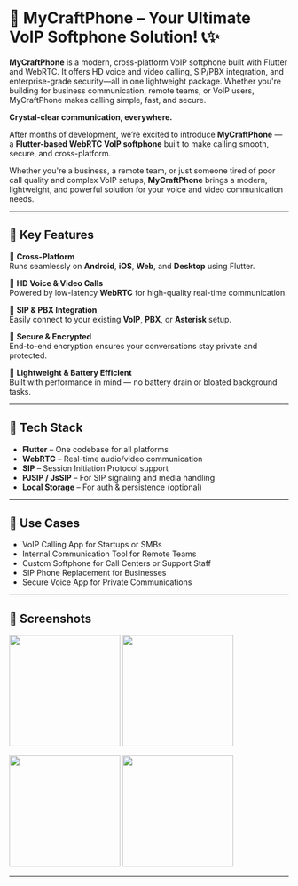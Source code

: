 # 🚀 MyCraftPhone – Your Ultimate VoIP Softphone Solution! 📞✨

**MyCraftPhone** is a modern, cross-platform VoIP softphone built with Flutter and WebRTC. It offers HD voice and video calling, SIP/PBX integration, and enterprise-grade security—all in one lightweight package. Whether you're building for business communication, remote teams, or VoIP users, MyCraftPhone makes calling simple, fast, and secure.


**Crystal-clear communication, everywhere.**

After months of development, we’re excited to introduce **MyCraftPhone** — a **Flutter-based WebRTC VoIP softphone** built to make calling smooth, secure, and cross-platform.

Whether you're a business, a remote team, or just someone tired of poor call quality and complex VoIP setups, **MyCraftPhone** brings a modern, lightweight, and powerful solution for your voice and video communication needs.

---

## 🌟 Key Features

🔹 **Cross-Platform**  
Runs seamlessly on **Android**, **iOS**, **Web**, and **Desktop** using Flutter.

🔹 **HD Voice & Video Calls**  
Powered by low-latency **WebRTC** for high-quality real-time communication.

🔹 **SIP & PBX Integration**  
Easily connect to your existing **VoIP**, **PBX**, or **Asterisk** setup.

🔹 **Secure & Encrypted**  
End-to-end encryption ensures your conversations stay private and protected.

🔹 **Lightweight & Battery Efficient**  
Built with performance in mind — no battery drain or bloated background tasks.

---

## 🔧 Tech Stack

- **Flutter** – One codebase for all platforms  
- **WebRTC** – Real-time audio/video communication  
- **SIP** – Session Initiation Protocol support  
- **PJSIP / JsSIP** – For SIP signaling and media handling  
- **Local Storage** – For auth & persistence (optional)

---

## 🧩 Use Cases

- VoIP Calling App for Startups or SMBs  
- Internal Communication Tool for Remote Teams  
- Custom Softphone for Call Centers or Support Staff  
- SIP Phone Replacement for Businesses  
- Secure Voice App for Private Communications

---

## 📸 Screenshots

<p float="left">
  <img src="https://github.com/user-attachments/assets/690cf283-17f1-490e-94e2-fe98cd7bf797" width="200" />
  <img src="https://github.com/user-attachments/assets/47be19eb-683b-465e-ac88-3dd9a6d8a445" width="200" />
</p>
<p float="left">
  <img src="https://github.com/user-attachments/assets/464fe1c5-cc33-44d9-ae7a-4cdd22545e28" width="200" />
  <img src="https://github.com/user-attachments/assets/9946886e-6013-4841-bcdc-533b082dd2b2" width="200" />
</p>

 

---
